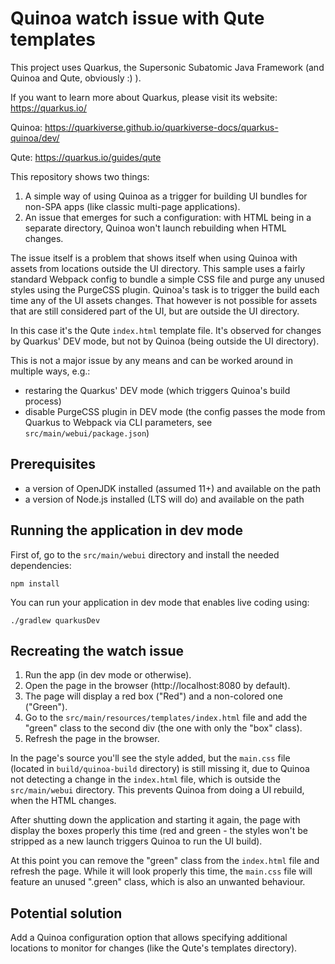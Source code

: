 # Quinoa watch issue with Qute templates

This project uses Quarkus, the Supersonic Subatomic Java Framework (and Quinoa
and Qute, obviously :) ).

If you want to learn more about Quarkus, please visit its website:
https://quarkus.io/

Quinoa: https://quarkiverse.github.io/quarkiverse-docs/quarkus-quinoa/dev/

Qute: https://quarkus.io/guides/qute


This repository shows two things:

1. A simple way of using Quinoa as a trigger for building UI bundles
   for non-SPA apps (like classic multi-page applications).
2. An issue that emerges for such a configuration: with HTML being in
   a separate directory, Quinoa won't launch rebuilding when HTML changes. 

The issue itself is a problem that shows itself when using Quinoa with assets
from locations outside the UI directory. This sample uses a fairly standard
Webpack config to bundle a simple CSS file and purge any unused styles using
the PurgeCSS plugin. Quinoa's task is to trigger the build each time any of
the UI assets changes. That however is not possible for assets that are still
considered part of the UI, but are outside the UI directory.

In this case it's the Qute `index.html` template file. It's observed for changes
by Quarkus' DEV mode, but not by Quinoa (being outside the UI directory).

This is not a major issue by any means and can be worked around in multiple
ways, e.g.:

- restaring the Quarkus' DEV mode (which triggers Quinoa's build process)
- disable PurgeCSS plugin in DEV mode (the config passes the mode from Quarkus
  to Webpack via CLI parameters, see `src/main/webui/package.json`)


## Prerequisites

- a version of OpenJDK installed (assumed 11+) and available on the path
- a version of Node.js installed (LTS will do) and available on the path


## Running the application in dev mode

First of, go to the `src/main/webui` directory and install the needed dependencies:
```shell script
npm install
```

You can run your application in dev mode that enables live coding using:
```shell script
./gradlew quarkusDev
```

## Recreating the watch issue

1. Run the app (in dev mode or otherwise).
2. Open the page in the browser (http://localhost:8080 by default).
3. The page will display a red box ("Red") and a non-colored one ("Green").
4. Go to the `src/main/resources/templates/index.html` file and add the "green"
   class to the second div (the one with only the "box" class).
5. Refresh the page in the browser.

In the page's source you'll see the style added, but the `main.css` file
(located in `build/quinoa-build` directory) is still missing it, due to Quinoa
not detecting a change in the `index.html` file, which is outside
the `src/main/webui` directory. This prevents Quinoa from doing a UI rebuild,
when the HTML changes.

After shutting down the application and starting it again, the page with
display the boxes properly this time (red and green - the styles won't be
stripped as a new launch triggers Quinoa to run the UI build).

At this point you can remove the "green" class from the `index.html` file
and refresh the page. While it will look properly this time, the `main.css`
file will feature an unused ".green" class, which is also an unwanted
behaviour.


## Potential solution

Add a Quinoa configuration option that allows specifying additional locations
to monitor for changes (like the Qute's templates directory).
